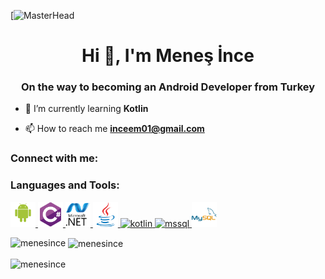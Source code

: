  [![MasterHead]([https://www.google.com/url?sa=i&url=https%3A%2F%2Fwww.c-sharpcorner.com%2Farticle%2Fget-started-with-kotlin%2F&psig=AOvVaw19Bc8Dp-MIYWiqAhjXuJ75&ust=1701344633894000&source=images&cd=vfe&opi=89978449&ved=0CBEQjRxqFwoTCMDmk-aQ6YIDFQAAAAAdAAAAABAE](https://www.google.com/search?q=java+kotlin+c%23+logo&tbm=isch&ved=2ahUKEwiEppuuj-mCAxUM0AIHHSNuAXwQ2-cCegQIABAA&oq=java+kotlin+c%23+logo&gs_lcp=CgNpbWcQAzoFCAAQgAQ6CggAEIAEEIoFEEM6BAgAEB46BggAEAUQHjoHCCMQ6gIQJzoECCMQJzoICAAQgAQQsQM6BAgAEAM6BwgAEIAEEBM6CAgAEAUQHhATOggIABAIEB4QEzoGCAAQHhATOgYIABAIEB5Q9AtY925gnXFoAXAAeASAAcEBiAGoIZIBBDAuMjWYAQCgAQGqAQtnd3Mtd2l6LWltZ7ABCsABAQ&sclient=img&ei=eSJnZcSFEIygi-gPo9yF4Ac&bih=747&biw=1536#imgrc=aP-6mCwB_LMD1M))




<h1 align="center">Hi 👋, I'm Meneş İnce</h1>
<h3 align="center">On the way to becoming an Android Developer from Turkey</h3>

- 🌱 I’m currently learning **Kotlin**

- 📫 How to reach me **inceem01@gmail.com**

<h3 align="left">Connect with me:</h3>
<p align="left">
</p>

<h3 align="left">Languages and Tools:</h3>
<p align="left"> <a href="https://developer.android.com" target="_blank" rel="noreferrer"> <img src="https://raw.githubusercontent.com/devicons/devicon/master/icons/android/android-original-wordmark.svg" alt="android" width="40" height="40"/> </a> <a href="https://www.w3schools.com/cs/" target="_blank" rel="noreferrer"> <img src="https://raw.githubusercontent.com/devicons/devicon/master/icons/csharp/csharp-original.svg" alt="csharp" width="40" height="40"/> </a> <a href="https://dotnet.microsoft.com/" target="_blank" rel="noreferrer"> <img src="https://raw.githubusercontent.com/devicons/devicon/master/icons/dot-net/dot-net-original-wordmark.svg" alt="dotnet" width="40" height="40"/> </a> <a href="https://www.java.com" target="_blank" rel="noreferrer"> <img src="https://raw.githubusercontent.com/devicons/devicon/master/icons/java/java-original.svg" alt="java" width="40" height="40"/> </a> <a href="https://kotlinlang.org" target="_blank" rel="noreferrer"> <img src="https://www.vectorlogo.zone/logos/kotlinlang/kotlinlang-icon.svg" alt="kotlin" width="40" height="40"/> </a> <a href="https://www.microsoft.com/en-us/sql-server" target="_blank" rel="noreferrer"> <img src="https://www.svgrepo.com/show/303229/microsoft-sql-server-logo.svg" alt="mssql" width="40" height="40"/> </a> <a href="https://www.mysql.com/" target="_blank" rel="noreferrer"> <img src="https://raw.githubusercontent.com/devicons/devicon/master/icons/mysql/mysql-original-wordmark.svg" alt="mysql" width="40" height="40"/> </a> </p>

<p><img align="left" src="https://github-readme-stats.vercel.app/api/top-langs?username=menesince&show_icons=true&locale=en&layout=compact" alt="menesince" /></p>

<p>&nbsp;<img align="center" src="https://github-readme-stats.vercel.app/api?username=menesince&show_icons=true&locale=en" alt="menesince" /></p>

<p><img align="center" src="https://github-readme-streak-stats.herokuapp.com/?user=menesince&" alt="menesince" /></p>
